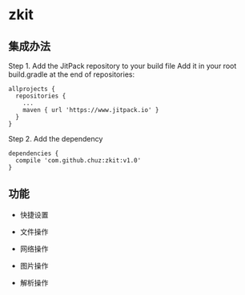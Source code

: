 # zkit

## 集成办法

Step 1. Add the JitPack repository to your build file
Add it in your root build.gradle at the end of repositories:
```
allprojects {
  repositories {
    ...
    maven { url 'https://www.jitpack.io' }
  }
}
 ```
Step 2. Add the dependency
```
dependencies {
  compile 'com.github.chuz:zkit:v1.0'
}
```


## 功能
* 快捷设置

* 文件操作

* 网络操作

* 图片操作

* 解析操作
